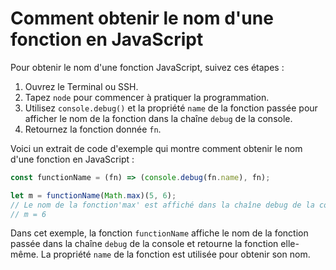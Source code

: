 # Comment obtenir le nom d'une fonction en JavaScript

Pour obtenir le nom d'une fonction JavaScript, suivez ces étapes :

1. Ouvrez le Terminal ou SSH.
2. Tapez `node` pour commencer à pratiquer la programmation.
3. Utilisez `console.debug()` et la propriété `name` de la fonction passée pour afficher le nom de la fonction dans la chaîne `debug` de la console.
4. Retournez la fonction donnée `fn`.

Voici un extrait de code d'exemple qui montre comment obtenir le nom d'une fonction en JavaScript :

```js
const functionName = (fn) => (console.debug(fn.name), fn);

let m = functionName(Math.max)(5, 6);
// Le nom de la fonction'max' est affiché dans la chaîne debug de la console.
// m = 6
```

Dans cet exemple, la fonction `functionName` affiche le nom de la fonction passée dans la chaîne `debug` de la console et retourne la fonction elle-même. La propriété `name` de la fonction est utilisée pour obtenir son nom.
